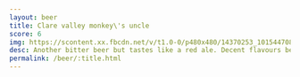 ```yaml
---
layout: beer
title: Clare valley monkey\'s uncle
score: 6
img: https://scontent.xx.fbcdn.net/v/t1.0-0/p480x480/14370253_10154470814018745_7440993665823569606_n.jpg?oh=5f6ad7b9aaae5982c11053433f54d13e&oe=58760703
desc: Another bitter beer but tastes like a red ale. Decent flavours behind the bitterness
permalink: /beer/:title.html
---
```

